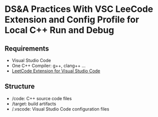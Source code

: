 # DS&A Practices With VSC LeeCode Extension and Config Profile for Local C++ Run and Debug

## Requirements

- Visual Studio Code
- One C++ Compiler: g++, clang++ ...
- [LeetCode Extension for Visual Studio Code](https://marketplace.visualstudio.com/items?itemName=LeetCode.vscode-leetcode)

## Structure

- /code: C++ source code files
- /target: build artifacts
- /.vscode: Visual Studio Code configuration files
